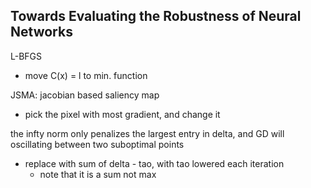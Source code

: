 ## Towards Evaluating the Robustness of Neural Networks

L-BFGS
- move C(x) = l to min. function

JSMA: jacobian based saliency map
- pick the pixel with most gradient, and change it

the infty norm only penalizes the largest entry in delta, and GD will oscillating between two suboptimal points
- replace with sum of delta - tao, with tao lowered each iteration
  - note that it is a sum not max